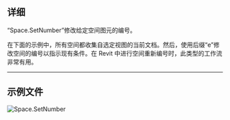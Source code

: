 ## 详细
“Space.SetNumber”修改给定空间图元的编号。

在下面的示例中，所有空间都收集自选定视图的当前文档。然后，使用后缀“e”修改空间的编号以指示现有条件。在 Revit 中进行空间重新编号时，此类型的工作流非常有用。
___
## 示例文件

![Space.SetNumber](./Revit.Elements.Space.SetNumber_img.jpg)
